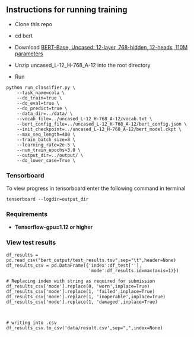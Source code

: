 ## Instructions for running training

* Clone this repo

* cd bert

* Download [BERT-Base, Uncased: 12-layer, 768-hidden, 12-heads, 110M parameters](https://storage.googleapis.com/bert_models/2018_10_18/uncased_L-12_H-768_A-12.zip)

* Unzip uncased_L-12_H-768_A-12 into the root directory

* Run  
```shell
python run_classifier.py \
    --task_name=cola \
    --do_train=true \
    --do_eval=true \
    --do_predict=true \
    --data_dir=../data/ \
    --vocab_file=../uncased_L-12_H-768_A-12/vocab.txt \
    --bert_config_file=../uncased_L-12_H-768_A-12/bert_config.json \
    --init_checkpoint=../uncased_L-12_H-768_A-12/bert_model.ckpt \
    --max_seq_length=400 \
    --train_batch_size=8 \
    --learning_rate=2e-5 \
    --num_train_epochs=3.0 \
    --output_dir=../output/ \
    --do_lower_case=True \
```
### Tensorboard

To view progress in tensorboard enter the following command in terminal
``` shell
tensorboard --logdir=output_dir
```

### Requirements

 - **Tensorflow-gpu=1.12 or higher**
 

### View test results
```
df_results = pd.read_csv("bert_output/test_results.tsv",sep="\t",header=None)
df_results_csv = pd.DataFrame({'index':df_test[''],
                               'mode':df_results.idxmax(axis=1)})
 
# Replacing index with string as required for submission
df_results_csv['mode'].replace(0, 'worn',inplace=True)
df_results_csv['mode'].replace(1, 'failed',inplace=True)
df_results_csv['mode'].replace(1, 'inoperable',inplace=True)
df_results_csv['mode'].replace(1, 'damaged',inplace=True)


 
# writing into .csv
df_results_csv.to_csv('data/result.csv',sep=",",index=None)
```
